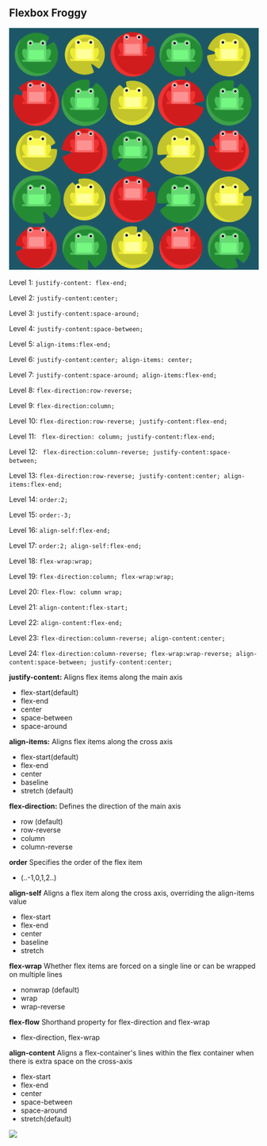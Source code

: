 ## Flexbox Froggy 

![](https://github.com/isabelandreatta1/Unit4/blob/main/images/froggy.png)

Level 1: ```justify-content: flex-end;``` 

Level 2: ```justify-content:center;``` 

Level 3: ```justify-content:space-around;``` 

Level 4: ```justify-content:space-between;``` 

Level 5: ```align-items:flex-end;``` 

Level 6: 
```justify-content:center; align-items: center; ```

Level 7: 
```justify-content:space-around; align-items:flex-end;```

Level 8: ```flex-direction:row-reverse;``` 

Level 9: ```flex-direction:column;```

Level 10: ```flex-direction:row-reverse; justify-content:flex-end;```

Level 11: ``` flex-direction: column; justify-content:flex-end;```

Level 12: ``` flex-direction:column-reverse; justify-content:space-between;``` 

Level 13: ```flex-direction:row-reverse; justify-content:center; align-items:flex-end;```

Level 14: ```order:2;``` 

Level 15: ```order:-3;``` 

Level 16:  ```align-self:flex-end;``` 

Level 17: ```order:2; align-self:flex-end;``` 

Level 18: ```flex-wrap:wrap;``` 

Level 19: ```flex-direction:column; flex-wrap:wrap;```

Level 20: ```flex-flow: column wrap;``` 

Level 21: ```align-content:flex-start;``` 

Level 22: ```align-content:flex-end;``` 

Level 23: ```flex-direction:column-reverse; align-content:center;``` 

Level 24: ```flex-direction:column-reverse; flex-wrap:wrap-reverse; align-content:space-between; justify-content:center;``` 

**justify-content:**
Aligns flex items along the main axis 
- flex-start(default)
- flex-end
- center
- space-between
- space-around

**align-items:**
Aligns flex items along the cross axis
- flex-start(default)
- flex-end
- center
- baseline
- stretch (default)

**flex-direction:**
Defines the direction of the main axis  
- row (default)
- row-reverse
- column
- column-reverse

**order**
Specifies the order of the flex item 
- <integer> (..-1,0,1,2..)

**align-self**
Aligns a flex item along the cross axis, overriding the align-items value
- flex-start
- flex-end
- center
- baseline
- stretch

**flex-wrap**
Whether flex items are forced on a single line or can be wrapped on multiple lines
- nonwrap (default)
- wrap
- wrap-reverse

**flex-flow**
Shorthand property for flex-direction and flex-wrap
- flex-direction, flex-wrap 

**align-content**
Aligns a flex-container's lines within the flex container when there is extra space on the cross-axis
- flex-start
- flex-end
- center
- space-between
- space-around
- stretch(default)

![](https://github.com/isabelandreatta1/Unit4/blob/main/images/forggy_complete.png)
